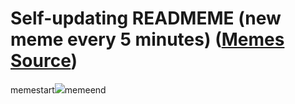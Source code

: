 # Self-updating READMEME (new meme every 5 minutes) ([Memes Source](https://bramses.notion.site/a49c1e962b7646879176ac3b327b6533?v=4d1eda54b170483cb03a40f257231764))

memestart![](https://www.notion.so/image/https%3A%2F%2Fs3-us-west-2.amazonaws.com%2Fsecure.notion-static.com%2Ff1217250-2e3d-4de9-86ff-eb78cecdc4ae%2F7C1533C5-17E2-48CD-ABF0-6F505666D7E5.jpeg?table=block&id=934f5612-9d3f-440a-80bb-96859bc76812&cache=v2)memeend
